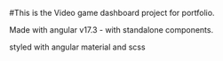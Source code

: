 #This is the Video game dashboard project for portfolio.

Made with angular v17.3 - with standalone components.

styled with angular material and scss